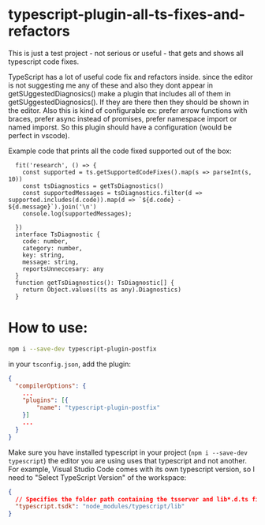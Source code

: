 # typescript-plugin-all-ts-fixes-and-refactors

This is just a test project - not serious or useful - that gets and shows all typescript code fixes.

TypeScript has a lot of useful code fix and refactors inside. since the editor is not suggesting me any of these and also they dont appear in getSUggestedDiagnosics() make a plugin that includes all of them in getSUggestedDiagnosics(). If they are there then they should be shown in the editor. 
 Also this is kind of configurable ex: prefer arrow functions with braces, prefer async instead of promises,  prefer namespace import or named imporst. So this plugin should have a configuration (would be perfect in vscode). 

 Example code that prints all the code fixed supported out of the box: 
 
```
  fit('research', () => {
    const supported = ts.getSupportedCodeFixes().map(s => parseInt(s, 10))
    const tsDiagnostics = getTsDiagnostics()
    const supportedMessages = tsDiagnostics.filter(d => supported.includes(d.code)).map(d => `${d.code} - ${d.message}`).join('\n')
    console.log(supportedMessages);

  })
  interface TsDiagnostic {
    code: number,
    category: number,
    key: string,
    message: string,
    reportsUnneccesary: any
  }
  function getTsDiagnostics(): TsDiagnostic[] {
    return Object.values((ts as any).Diagnostics)
  }
```


# How to use: 
```sh
npm i --save-dev typescript-plugin-postfix
```

in your `tsconfig.json`, add the plugin: 

```json
{
  "compilerOptions": {
    ...
    "plugins": [{
        "name": "typescript-plugin-postfix"
    }]
    ...
  }
}
```

Make sure you have installed typescript in your project (`npm i --save-dev typescript`) the editor you are using uses that typescript and not another. For example, Visual Studio Code comes with its own typescript version, so I need to "Select TypeScript Version" of the workspace: 
```json
{
  // Specifies the folder path containing the tsserver and lib*.d.ts files to use.
  "typescript.tsdk": "node_modules/typescript/lib"
}
```
